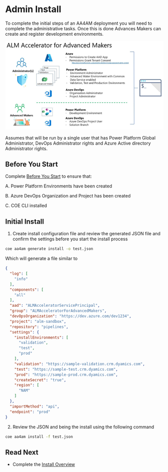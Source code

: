 # Admin Install

To complete the initial steps of an AA4AM deployment you will need to complete the administrative tasks. Once this is done Advances Makers can create and register development environments.

![ALM Accelerator for Advanced Makers Install Overview](../images/aa4am-install-overview.png)

Assumes that will be run by a single user that has Power Platform Global Administrator, DevOps Administrator rights and Azure Active directory Administrator rights.

## Before You Start

Complete [Before You Start](./before-you-start.md) to ensure that:

A. Power Platform Environments have been created

B. Azure DevOps Organization and Project has been created

C. COE CLI installed

## Initial Install

1. Create install configuration file and review the generated JSON file and confirm the settings before you start the install process

```bash
coe aa4am generate install -o test.json

```

Which will generate a file similar to

```json
{
  "log": [
    "info"
  ],
  "components": [
    "all"
  ],
  "aad": "ALMAcceleratorServicePrincipal",
  "group": "ALMAcceleratorForAdvancedMakers",
  "devOpsOrganization": "https://dev.azure.com/dev1234",
  "project": "alm-sandbox",
  "repository": "pipelines",
  "settings": {
    "installEnvironments": [
      "validation",
      "test",
      "prod"
    ],
    "validation": "https://sample-validation.crm.dyamics.com",
    "test": "https://sample-test.crm.dyamics.com",
    "prod": "https://sample-prod.crm.dyamics.com",
    "createSecret": "true",
    "region": [
      "NAM"
    ]
  },
  "importMethod": "api",
  "endpoint": "prod"
}
```

2. Review the JSON and being the install using the following command

```bash
coe aa4am install -f test.json

```

## Read Next

- Complete the [Install Overview](./readme.md#install-overview)
